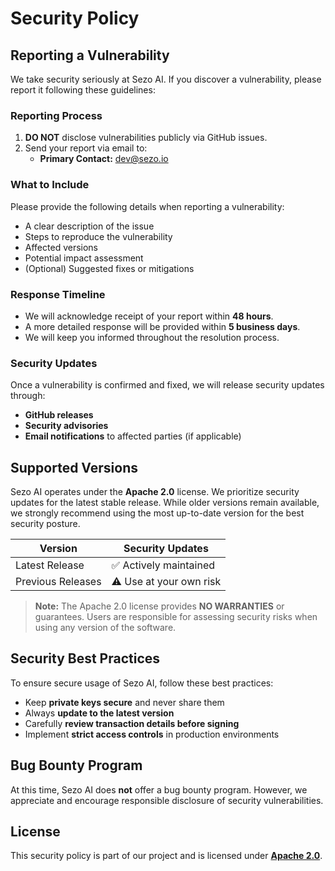 # Security Policy

## Reporting a Vulnerability

We take security seriously at Sezo AI. If you discover a vulnerability, please report it following these guidelines:

### Reporting Process

1. **DO NOT** disclose vulnerabilities publicly via GitHub issues.
2. Send your report via email to:  
   - **Primary Contact:** dev@sezo.io  

### What to Include

Please provide the following details when reporting a vulnerability:

- A clear description of the issue
- Steps to reproduce the vulnerability
- Affected versions
- Potential impact assessment
- (Optional) Suggested fixes or mitigations

### Response Timeline

- We will acknowledge receipt of your report within **48 hours**.
- A more detailed response will be provided within **5 business days**.
- We will keep you informed throughout the resolution process.

### Security Updates

Once a vulnerability is confirmed and fixed, we will release security updates through:

- **GitHub releases**
- **Security advisories**
- **Email notifications** to affected parties (if applicable)

## Supported Versions

Sezo AI operates under the **Apache 2.0** license. We prioritize security updates for the latest stable release. While older versions remain available, we strongly recommend using the most up-to-date version for the best security posture.

| Version         | Security Updates        |
| -------------- | ---------------------- |
| Latest Release | ✅ Actively maintained  |
| Previous Releases | ⚠️ Use at your own risk |

> **Note:** The Apache 2.0 license provides **NO WARRANTIES** or guarantees. Users are responsible for assessing security risks when using any version of the software.

## Security Best Practices

To ensure secure usage of Sezo AI, follow these best practices:

- Keep **private keys secure** and never share them
- Always **update to the latest version**
- Carefully **review transaction details before signing**
- Implement **strict access controls** in production environments

## Bug Bounty Program

At this time, Sezo AI does **not** offer a bug bounty program. However, we appreciate and encourage responsible disclosure of security vulnerabilities.

## License

This security policy is part of our project and is licensed under **[Apache 2.0](LICENSE)**.

